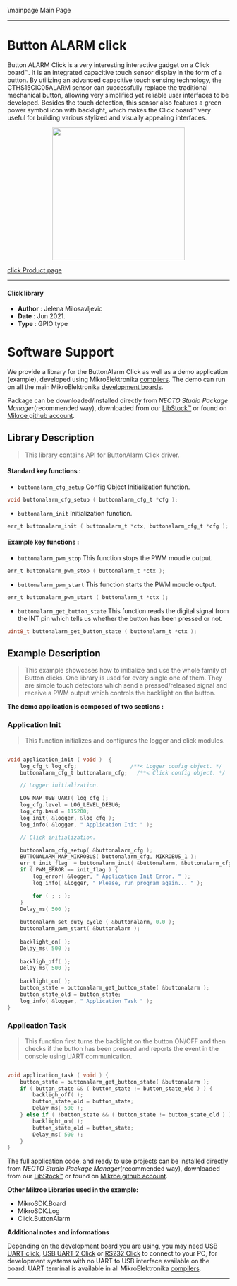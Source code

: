 \mainpage Main Page

---
# Button ALARM click

Button ALARM Click is a very interesting interactive gadget on a Click board™. It is an integrated capacitive touch sensor display in the form of a button. By utilizing an advanced capacitive touch sensing technology, the CTHS15CIC05ALARM sensor can successfully replace the traditional mechanical button, allowing very simplified yet reliable user interfaces to be developed. Besides the touch detection, this sensor also features a green power symbol icon with backlight, which makes the Click board™ very useful for building various stylized and visually appealing interfaces.

<p align="center">
  <img src="https://download.mikroe.com/images/click_for_ide/button_alarm_click.png" height=300px>
</p>

[click Product page](https://www.mikroe.com/button-alarm-click)

---


#### Click library

- **Author**        : Jelena Milosavljevic
- **Date**          : Jun 2021.
- **Type**          : GPIO type


# Software Support

We provide a library for the ButtonAlarm Click
as well as a demo application (example), developed using MikroElektronika
[compilers](https://www.mikroe.com/necto-studio).
The demo can run on all the main MikroElektronika [development boards](https://www.mikroe.com/development-boards).

Package can be downloaded/installed directly from *NECTO Studio Package Manager*(recommended way), downloaded from our [LibStock&trade;](https://libstock.mikroe.com) or found on [Mikroe github account](https://github.com/MikroElektronika/mikrosdk_click_v2/tree/master/clicks).

## Library Description

> This library contains API for ButtonAlarm Click driver.

#### Standard key functions :

- `buttonalarm_cfg_setup` Config Object Initialization function.
```c
void buttonalarm_cfg_setup ( buttonalarm_cfg_t *cfg );
```

- `buttonalarm_init` Initialization function.
```c
err_t buttonalarm_init ( buttonalarm_t *ctx, buttonalarm_cfg_t *cfg );
```

#### Example key functions :

- `buttonalarm_pwm_stop` This function stops the PWM moudle output.
```c
err_t buttonalarm_pwm_stop ( buttonalarm_t *ctx );
```

- `buttonalarm_pwm_start` This function starts the PWM moudle output.
```c
err_t buttonalarm_pwm_start ( buttonalarm_t *ctx );
```

- `buttonalarm_get_button_state` This function reads the digital signal from the INT pin which tells us whether the button has been pressed or not.
```c
uint8_t buttonalarm_get_button_state ( buttonalarm_t *ctx );
```

## Example Description

> This example showcases how to initialize and use the whole family of Button clicks. One library is used for every single one of them. They are simple touch detectors which send a pressed/released signal and receive a PWM output which controls the backlight on the button.

**The demo application is composed of two sections :**

### Application Init

> This function initializes and configures the logger and click modules.

```c

void application_init ( void )  {
    log_cfg_t log_cfg;                 /**< Logger config object. */
    buttonalarm_cfg_t buttonalarm_cfg;   /**< Click config object. */

    // Logger initialization.

    LOG_MAP_USB_UART( log_cfg );
    log_cfg.level = LOG_LEVEL_DEBUG;
    log_cfg.baud = 115200;
    log_init( &logger, &log_cfg );
    log_info( &logger, " Application Init " );

    // Click initialization.

    buttonalarm_cfg_setup( &buttonalarm_cfg );
    BUTTONALARM_MAP_MIKROBUS( buttonalarm_cfg, MIKROBUS_1 );
    err_t init_flag  = buttonalarm_init( &buttonalarm, &buttonalarm_cfg );
    if ( PWM_ERROR == init_flag ) {
        log_error( &logger, " Application Init Error. " );
        log_info( &logger, " Please, run program again... " );

        for ( ; ; );
    }
    Delay_ms( 500 );
    
    buttonalarm_set_duty_cycle ( &buttonalarm, 0.0 );
    buttonalarm_pwm_start( &buttonalarm );
    
    backlight_on( );
    Delay_ms( 500 );
    
    backligh_off( );
    Delay_ms( 500 );
    
    backlight_on( );
    button_state = buttonalarm_get_button_state( &buttonalarm );
    button_state_old = button_state;
    log_info( &logger, " Application Task " );
}

```

### Application Task

> This function first turns the backlight on the button ON/OFF and then checks if the button has been pressed and reports the event in the console using UART communication.

```c

void application_task ( void ) {
    button_state = buttonalarm_get_button_state( &buttonalarm );
    if ( button_state && ( button_state != button_state_old ) ) {
        backligh_off( );
        button_state_old = button_state;
        Delay_ms( 500 );
    } else if ( !button_state && ( button_state != button_state_old ) ) {
        backlight_on( );
        button_state_old = button_state;
        Delay_ms( 500 );
    }
}

```

The full application code, and ready to use projects can be installed directly from *NECTO Studio Package Manager*(recommended way), downloaded from our [LibStock&trade;](https://libstock.mikroe.com) or found on [Mikroe github account](https://github.com/MikroElektronika/mikrosdk_click_v2/tree/master/clicks).

**Other Mikroe Libraries used in the example:**

- MikroSDK.Board
- MikroSDK.Log
- Click.ButtonAlarm

**Additional notes and informations**

Depending on the development board you are using, you may need
[USB UART click](https://www.mikroe.com/usb-uart-click),
[USB UART 2 Click](https://www.mikroe.com/usb-uart-2-click) or
[RS232 Click](https://www.mikroe.com/rs232-click) to connect to your PC, for
development systems with no UART to USB interface available on the board. UART
terminal is available in all MikroElektronika
[compilers](https://shop.mikroe.com/compilers).

---
